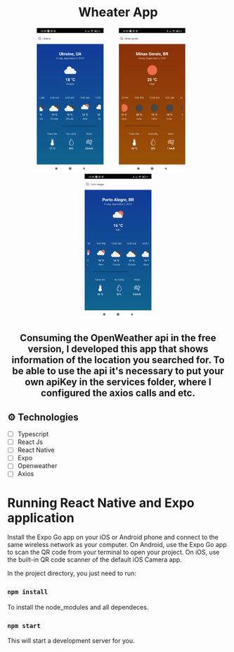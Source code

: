 <h1 align="center">Wheater App</h1>

<p align="center">
  <img src="src/imgs/ukraine.jpg" width="30%">
  &nbsp; &nbsp; &nbsp; &nbsp;
  <img src="src/imgs/minas.jpg" width="30%"> 
    &nbsp; &nbsp; &nbsp; &nbsp;
  <img src="src/imgs/porto_alegre.jpg" width="30%">
</p>

<h2 align="center">Consuming the OpenWeather api in the free version, I developed this app that shows information of the location you searched for. To be able to use the api it's necessary to put your own apiKey in the services folder, where I configured the axios calls and etc.
</h2>

## ⚙️ Technologies

- [ ] Typescript
- [ ] React Js
- [ ] React Native
- [ ] Expo
- [ ] Openweather
- [ ] Axios

# Running React Native and Expo application

Install the Expo Go app on your iOS or Android phone and connect to the same wireless network as your computer. On Android, use the Expo Go app to scan the QR code from your terminal to open your project. On iOS, use the built-in QR code scanner of the default iOS Camera app.

In the project directory, you just need to run:

### `npm install`

To install the node_modules and all dependeces.

### `npm start`

This will start a development server for you.
